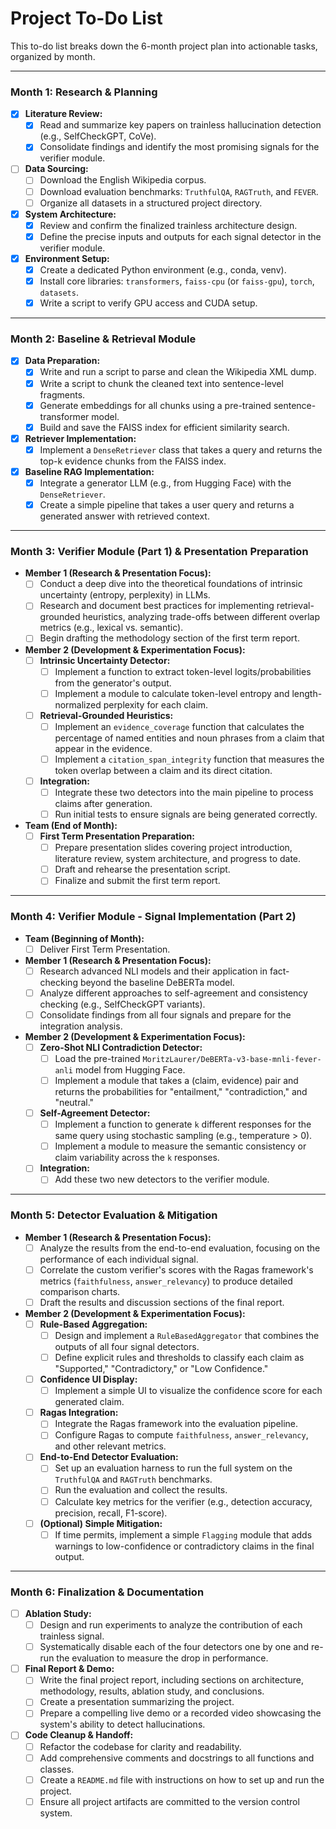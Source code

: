 # Project To-Do List

This to-do list breaks down the 6-month project plan into actionable tasks, organized by month.

---

### **Month 1: Research & Planning**

-   [X] **Literature Review:**
    -   [X] Read and summarize key papers on trainless hallucination detection (e.g., SelfCheckGPT, CoVe).
    -   [X] Consolidate findings and identify the most promising signals for the verifier module.
-   [ ] **Data Sourcing:**
    -   [ ] Download the English Wikipedia corpus.
    -   [ ] Download evaluation benchmarks: `TruthfulQA`, `RAGTruth`, and `FEVER`.
    -   [ ] Organize all datasets in a structured project directory.
-   [X] **System Architecture:**
    -   [X] Review and confirm the finalized trainless architecture design.
    -   [X] Define the precise inputs and outputs for each signal detector in the verifier module.
-   [X] **Environment Setup:**
    -   [X] Create a dedicated Python environment (e.g., conda, venv).
    -   [X] Install core libraries: `transformers`, `faiss-cpu` (or `faiss-gpu`), `torch`, `datasets`.
    -   [X] Write a script to verify GPU access and CUDA setup.

---

### **Month 2: Baseline & Retrieval Module**

-   [x] **Data Preparation:**
    -   [x] Write and run a script to parse and clean the Wikipedia XML dump.
    -   [x] Write a script to chunk the cleaned text into sentence-level fragments.
    -   [x] Generate embeddings for all chunks using a pre-trained sentence-transformer model.
    -   [x] Build and save the FAISS index for efficient similarity search.
-   [x] **Retriever Implementation:**
    -   [x] Implement a `DenseRetriever` class that takes a query and returns the top-k evidence chunks from the FAISS index.
-   [x] **Baseline RAG Implementation:**
    -   [x] Integrate a generator LLM (e.g., from Hugging Face) with the `DenseRetriever`.
    -   [x] Create a simple pipeline that takes a user query and returns a generated answer with retrieved context.

---

### **Month 3: Verifier Module (Part 1) & Presentation Preparation**

-   **Member 1 (Research & Presentation Focus):**
    -   [ ] Conduct a deep dive into the theoretical foundations of intrinsic uncertainty (entropy, perplexity) in LLMs.
    -   [ ] Research and document best practices for implementing retrieval-grounded heuristics, analyzing trade-offs between different overlap metrics (e.g., lexical vs. semantic).
    -   [ ] Begin drafting the methodology section of the first term report.
-   **Member 2 (Development & Experimentation Focus):**
    -   [ ] **Intrinsic Uncertainty Detector:**
        -   [ ] Implement a function to extract token-level logits/probabilities from the generator's output.
        -   [ ] Implement a module to calculate token-level entropy and length-normalized perplexity for each claim.
    -   [ ] **Retrieval-Grounded Heuristics:**
        -   [ ] Implement an `evidence_coverage` function that calculates the percentage of named entities and noun phrases from a claim that appear in the evidence.
        -   [ ] Implement a `citation_span_integrity` function that measures the token overlap between a claim and its direct citation.
    -   [ ] **Integration:**
        -   [ ] Integrate these two detectors into the main pipeline to process claims after generation.
        -   [ ] Run initial tests to ensure signals are being generated correctly.
-   **Team (End of Month):**
    -   [ ] **First Term Presentation Preparation:**
        -   [ ] Prepare presentation slides covering project introduction, literature review, system architecture, and progress to date.
        -   [ ] Draft and rehearse the presentation script.
        -   [ ] Finalize and submit the first term report.

---

### **Month 4: Verifier Module - Signal Implementation (Part 2)**

-   **Team (Beginning of Month):**
    -   [ ] Deliver First Term Presentation.

-   **Member 1 (Research & Presentation Focus):**
    -   [ ] Research advanced NLI models and their application in fact-checking beyond the baseline DeBERTa model.
    -   [ ] Analyze different approaches to self-agreement and consistency checking (e.g., SelfCheckGPT variants).
    -   [ ] Consolidate findings from all four signals and prepare for the integration analysis.
-   **Member 2 (Development & Experimentation Focus):**
    -   [ ] **Zero-Shot NLI Contradiction Detector:**
        -   [ ] Load the pre-trained `MoritzLaurer/DeBERTa-v3-base-mnli-fever-anli` model from Hugging Face.
        -   [ ] Implement a module that takes a (claim, evidence) pair and returns the probabilities for "entailment," "contradiction," and "neutral."
    -   [ ] **Self-Agreement Detector:**
        -   [ ] Implement a function to generate `k` different responses for the same query using stochastic sampling (e.g., temperature > 0).
        -   [ ] Implement a module to measure the semantic consistency or claim variability across the `k` responses.
    -   [ ] **Integration:**
        -   [ ] Add these two new detectors to the verifier module.

---

### **Month 5: Detector Evaluation & Mitigation**

-   **Member 1 (Research & Presentation Focus):**
    -   [ ] Analyze the results from the end-to-end evaluation, focusing on the performance of each individual signal.
    -   [ ] Correlate the custom verifier's scores with the Ragas framework's metrics (`faithfulness`, `answer_relevancy`) to produce detailed comparison charts.
    -   [ ] Draft the results and discussion sections of the final report.
-   **Member 2 (Development & Experimentation Focus):**
    -   [ ] **Rule-Based Aggregation:**
        -   [ ] Design and implement a `RuleBasedAggregator` that combines the outputs of all four signal detectors.
        -   [ ] Define explicit rules and thresholds to classify each claim as "Supported," "Contradictory," or "Low Confidence."
    -   [ ] **Confidence UI Display:**
        -   [ ] Implement a simple UI to visualize the confidence score for each generated claim.
    -   [ ] **Ragas Integration:**
        -   [ ] Integrate the Ragas framework into the evaluation pipeline.
        -   [ ] Configure Ragas to compute `faithfulness`, `answer_relevancy`, and other relevant metrics.
    -   [ ] **End-to-End Detector Evaluation:**
        -   [ ] Set up an evaluation harness to run the full system on the `TruthfulQA` and `RAGTruth` benchmarks.
        -   [ ] Run the evaluation and collect the results.
        -   [ ] Calculate key metrics for the verifier (e.g., detection accuracy, precision, recall, F1-score).
    -   [ ] **(Optional) Simple Mitigation:**
        -   [ ] If time permits, implement a simple `Flagging` module that adds warnings to low-confidence or contradictory claims in the final output.

---

### **Month 6: Finalization & Documentation**

-   [ ] **Ablation Study:**
    -   [ ] Design and run experiments to analyze the contribution of each trainless signal.
    -   [ ] Systematically disable each of the four detectors one by one and re-run the evaluation to measure the drop in performance.
-   [ ] **Final Report & Demo:**
    -   [ ] Write the final project report, including sections on architecture, methodology, results, ablation study, and conclusions.
    -   [ ] Create a presentation summarizing the project.
    -   [ ] Prepare a compelling live demo or a recorded video showcasing the system's ability to detect hallucinations.
-   [ ] **Code Cleanup & Handoff:**
    -   [ ] Refactor the codebase for clarity and readability.
    -   [ ] Add comprehensive comments and docstrings to all functions and classes.
    -   [ ] Create a `README.md` file with instructions on how to set up and run the project.
    -   [ ] Ensure all project artifacts are committed to the version control system.

